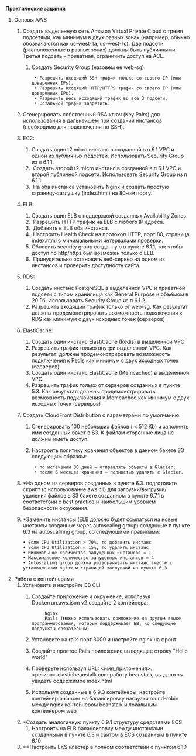 **Практические задания**
1. Основы AWS
     1. Создать выделенную сеть Amazon Virtual Private Cloud с тремя подсетями, как минимум в двух разных зонах (например, обычно обозначаются как us-west-1a, us-west-1c). Две подсети (расположенные в разных зонах) должны быть публичными. Третья подсеть – приватная, ограничить доступ на ACL.
        1. Создать Security Group (назовем ее web-sg):
       
                • Разрешить входящий SSH трафик только со своего IP (или доверенных IPs).
                • Разрешить входящий HTTP/HTTPS трафик со своего IP (или доверенных IPs).
                • Разрешить весь исходящий трафик во все 3 подсети.
                • Остальной трафик запретить.
     2. Сгенерировать собственный RSA ключ (Key Pairs) для использования в дальнейшем при создании инстансов (необходимо для подключения по SSH).
     3. EC2:
        1. Создать один t2.micro инстанс в созданной в п 6.1 VPC и одной из публичных подсетей. Использовать Security Group из п 6.1.1.
        2.  Создать второй t2.micro инстанс в созданной в п 6.1 VPC и второй публичной подсети. Использовать Security Group из п 6.1.1.
        3.  На оба инстанса установить Nginx и создать простую страницу-заглушку (index.html) на 80-ом порту.
     4. ELB:
        1. Создать один ELB с поддержкой созданных Availability Zones.
        2.  Разрешить HTTP трафик на ELB с любого IP адреса.
        3.  Добавить в ELB оба инстанса.
        4.  Настроить Health Check на протокол HTTP, порт 80, страница index.html с минимальными интервалами проверки.
        5. Обновить security group созданную в пункте 6.1.1, так чтобы доступ по http/https  был возможен только с ELB.
        6.  Принудительно остановить веб-сервер на одном из инстансов и проверить доступность сайта.
     5. RDS:
        1. Создать инстанс PostgreSQL в выделенной VPС и приватной подсети с типом хранилища как General Purpose и объёмом в 20 Гб. Использовать Security Group из п 6.1.2.
        2. Разрешить входящий трафик только от web-sg. Как результат должны продемонстрировать возможность подключения к RDS как минимум с двух иcходных точек (серверов)
     6. ElastiCache:
         1. Создать один инстанс ElastiCache (Redis) в выделенной VPC.
         2. Разрешить трафик только внутри выделенной VPC. Как результат: должны продемонстрировать возможность подключения к Redis как минимум с двух иcходных точек (серверов)
         3. Создать один инстанс ElastiCache (Memcached) в выделенной VPC.
         4. Разрешить трафик только от серверов созданных в пункте 5.3. Как результат: должны продемонстрировать возможность подключения к Memcached как минимум с двух иcходных точек (серверов)
     7. Создать CloudFront Distribution с параметрами по умолчанию.
        1. Сгенерировать 100 небольших файлов ( < 512 Kb) и заполнить ими созданный бакет в S3. К файлам сторонние лица не должны иметь доступ.
        2. Настроить политику хранения объектов в данном бакете S3 следующим образом:
                
                • по истечении 30 дней – отправлять объекты в Glacier;
                • после 6 месяцев хранения – полностью удалять с Glacier.
     8. *На одном из серверов созданных в пункте 6.3. подготовьте скрипт (с использование aws cli) для загрузки/выгрузки/удаления файлов в S3 бакете созданном в пункте 6.7.1 в соответствии с best practice и наибольшим уровнем безопасности окружения.
     9. *Заменить инстансы (ELB должно будет ссылаться на новые инстансы созданные через autoscaling group) созданные в пункте 6.3 на autoscalinng group, со следующими правилами:
        
            • Если CPU Utilization > 70%, то добавить инстанс
            • Если CPU Utilization < 15%, то удалить инстанс
            • Минимальное количество запущенных инстансов = 1
            • Максимальное количество запущенных инстансов = 4
            • Autoscaling group должна разворачивать инстанс вместе с установленным nginx и страницей заглушкой из пункта 6.3


2. Работа с контейнерами
    1.  Установите и настройте EB CLI
        1. Создайте приложение и окружение, используя Dockerrun.aws.json v2 создайте 2 контейнера:
        
                    Nginx
                    Rails (можно использовать приложение на другом языке программирования, который поддерживает EB, но следующие подпункты обязательны)
        2. Установите на rails порт 3000 и настройте nginx на фронт
        3. Создайте простое Rails приложение выводящее строку "Hello world"
        4. Проверьте используя URL: <имя_приложения>.<регион>.elasticbeanstalk.com работу beanstalk, вы должны увидеть содержимое index.html
        5. Используя созданные в 6.9.3 контейнеры, настройте контейнер balancer на балансировку нагрузки round-robin между nginx контейнером beanstalk и локальным контейнером web
    2.  *Создать аналогичную пункту 6.9.1 структуру средствами ECS
        1. Настроить на ELB балансировку между инстансами созданными в пункте 6.3 и сайтом в ECS созданным в пункте 6.10
    3.  **Настроить EKS кластер в полном соответствии с пунктом 6.10

